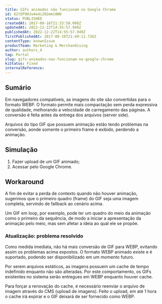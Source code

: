 ```yaml
---
title: GIFs animados não funcionam no Google Chrome
id: 62tEP9HJo4e4i202mmi0W0
status: PUBLISHED
createdAt: 2017-08-16T21:33:58.098Z
updatedAt: 2022-12-22T14:55:57.949Z
publishedAt: 2022-12-22T14:55:57.949Z
firstPublishedAt: 2017-08-16T21:49:12.726Z
contentType: knownIssue
productTeam: Marketing & Merchandising
author: authors_4
tag: Portal
slug: gifs-animados-nao-funcionam-no-google-chrome
kiStatus: Fixed
internalReference: 
---
```


## Sumário

Em navegadores compatíveis, as imagens do site são convertidas para o formato WEBP. O formato permite mais compactação sem perda expressiva de qualidade, melhorando a velocidade de carregamento das páginas. A conversão é feita antes da entrega dos arquivos (server side).

Arquivos do tipo GIF que possuem animação estão tendo problemas na conversão, aonde somente o primeiro frame é exibido, perdendo a animação.

## Simulação

1. Fazer upload de um GIF animado;
2. Acessar pelo Google Chrome.

## Workaround

A fim de evitar a perda de contexto quando não houver animação, sugerimos que o primeiro quadro (frame) do GIF seja uma imagem completa, servindo de fallback ao cenário acima.

Um GIF em loop, por exemplo, pode ter um quadro do meio da animação como o primeiro da sequência, de modo a iniciar a apresentação da animação pelo meio, mas sem afetar a ideia ao qual ele se propõe.

### Atualização: problema resolvido

Como medida imediata, não há mais conversão de GIF para WEBP, evitando assim os problemas acima expostos. O formato WEBP animado existe e é suportado, podendo ser disponibilizado em um momento futuro.

Por serem arquivos estáticos, as imagens possuem um cache de tempo indefinido enquanto não são alteradas. Por este comportamento, os GIFs existentes no sistema serão entregues em WEBP enquanto houver cache.

Para forçar a renovação do cache, é necessário reenviar o arquivo de imagem através do CMS (upload de imagens). Feito o upload, em até 1 hora o cache irá expirar e o GIF deixará de ser fornecido como WEBP.


